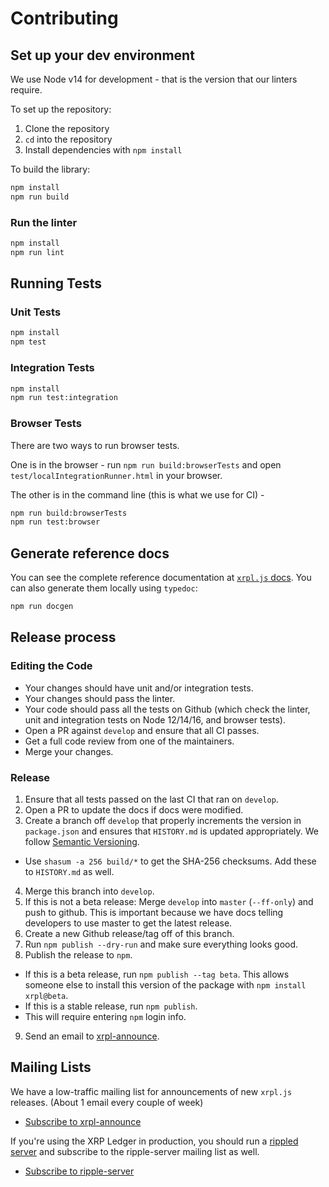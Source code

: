# Contributing

## Set up your dev environment

We use Node v14 for development - that is the version that our linters require.

To set up the repository:
1. Clone the repository
2. `cd` into the repository
3. Install dependencies with `npm install`

To build the library:
```bash
npm install
npm run build
```

### Run the linter

```bash
npm install
npm run lint
```

## Running Tests

### Unit Tests

```bash
npm install
npm test
```

### Integration Tests

```bash
npm install
npm run test:integration
```

### Browser Tests

There are two ways to run browser tests.

One is in the browser - run `npm run build:browserTests` and open `test/localIntegrationRunner.html` in your browser.

The other is in the command line (this is what we use for CI) -

```bash
npm run build:browserTests
npm run test:browser
```

## Generate reference docs

You can see the complete reference documentation at [`xrpl.js` docs](js.xrpl.org). You can also generate them locally using `typedoc`:

```bash
npm run docgen
```

## Release process

### Editing the Code

* Your changes should have unit and/or integration tests.
* Your changes should pass the linter.
* Your code should pass all the tests on Github (which check the linter, unit and integration tests on Node 12/14/16, and browser tests).
* Open a PR against `develop` and ensure that all CI passes.
* Get a full code review from one of the maintainers.
* Merge your changes.

### Release

1. Ensure that all tests passed on the last CI that ran on `develop`.
2. Open a PR to update the docs if docs were modified.
3. Create a branch off `develop` that properly increments the version in `package.json` and ensures that `HISTORY.md` is updated appropriately. We follow [Semantic Versioning](https://semver.org/spec/v2.0.0.html).
  * Use `shasum -a 256 build/*` to get the SHA-256 checksums. Add these to `HISTORY.md` as well.
4. Merge this branch into `develop`.
5. If this is not a beta release: Merge `develop` into `master` (`--ff-only`) and push to github. This is important because we have docs telling developers to use master to get the latest release.
6. Create a new Github release/tag off of this branch.
7. Run `npm publish --dry-run` and make sure everything looks good.
8. Publish the release to `npm`.
  * If this is a beta release, run `npm publish --tag beta`. This allows someone else to install this version of the package with `npm install xrpl@beta`.
  * If this is a stable release, run `npm publish`.
  * This will require entering `npm` login info.
9. Send an email to [xrpl-announce](https://groups.google.com/g/xrpl-announce).

## Mailing Lists
We have a low-traffic mailing list for announcements of new `xrpl.js` releases. (About 1 email every couple of week)

+ [Subscribe to xrpl-announce](https://groups.google.com/g/xrpl-announce)

If you're using the XRP Ledger in production, you should run a [rippled server](https://github.com/ripple/rippled) and subscribe to the ripple-server mailing list as well.

+ [Subscribe to ripple-server](https://groups.google.com/g/ripple-server)
